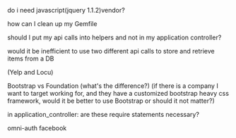 do i need javascript(jquery 1.1.2)vendor?

how can I clean up my Gemfile

should I put my api calls into helpers and not in my application controller?

would it be inefficient to use two different api calls to store and retrieve items from a DB

(Yelp and Locu)

Bootstrap vs Foundation
(what's the difference?)
(if there is a company I want to target working for, and they have a customized bootstrap heavy css framework, would it be better to use Bootstrap or should it not matter?)

in application_controller:
are these require statements
necessary?

omni-auth facebook
